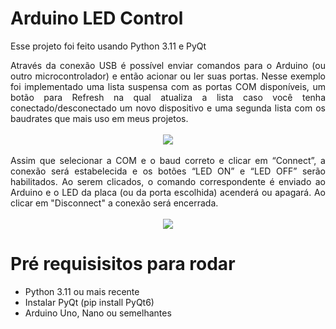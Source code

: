 # Arduino LED Control

Esse projeto foi feito usando Python 3.11 e PyQt


<div align="justify">
Através da conexão USB é possível enviar comandos para o Arduino (ou outro microcontrolador) e então acionar ou ler suas portas. 
Nesse exemplo foi implementado uma lista suspensa com as portas COM disponíveis, um botão para Refresh na qual atualiza a lista caso você tenha conectado/desconectado um novo dispositivo e uma segunda lista com os baudrates que mais uso em meus projetos.
</div>

<br>

<div align="center">
<img src = "https://user-images.githubusercontent.com/93883349/214727183-10fc58c7-aa70-40c9-86b8-0c63a2af31cd.gif"/>
</div>

<br>

<div align="justify">
Assim que selecionar a COM e o baud correto e clicar em “Connect”, a conexão será estabelecida e os botões “LED ON” e “LED OFF” serão habilitados. Ao serem clicados, o comando correspondente é enviado ao Arduino e o LED da placa (ou da porta escolhida) acenderá ou apagará. Ao clicar em "Disconnect" a conexão será encerrada. 
</div>

<br>

<div align="center">
<img src = "https://user-images.githubusercontent.com/93883349/214727467-bfd7ff19-bb8b-40f8-82c4-05b9289b2988.gif"/>
</div>

# Pré requisisitos para rodar

* Python 3.11 ou mais recente
* Instalar PyQt (pip install PyQt6)
* Arduino Uno, Nano ou semelhantes
